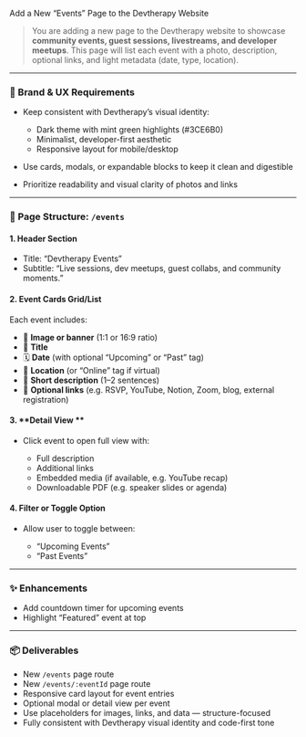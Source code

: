 Add a New “Events” Page to the Devtherapy Website

> You are adding a new page to the Devtherapy website to showcase **community events, guest sessions, livestreams, and developer meetups**.
> This page will list each event with a photo, description, optional links, and light metadata (date, type, location).

---

### 🧠 Brand & UX Requirements

- Keep consistent with Devtherapy’s visual identity:

  - Dark theme with mint green highlights (#3CE6B0)
  - Minimalist, developer-first aesthetic
  - Responsive layout for mobile/desktop

- Use cards, modals, or expandable blocks to keep it clean and digestible
- Prioritize readability and visual clarity of photos and links

---

### 🧩 Page Structure: `/events`

#### 1. **Header Section**

- Title: “Devtherapy Events”
- Subtitle: “Live sessions, dev meetups, guest collabs, and community moments.”

#### 2. **Event Cards Grid/List**

Each event includes:

- 📸 **Image or banner** (1:1 or 16:9 ratio)
- 📝 **Title**
- 🗓️ **Date** (with optional “Upcoming” or “Past” tag)
- 🧭 **Location** (or “Online” tag if virtual)
- 🧾 **Short description** (1–2 sentences)
- 🔗 **Optional links** (e.g. RSVP, YouTube, Notion, Zoom, blog, external registration)

#### 3. **Detail View **

- Click event to open full view with:

  - Full description
  - Additional links
  - Embedded media (if available, e.g. YouTube recap)
  - Downloadable PDF (e.g. speaker slides or agenda)

#### 4. **Filter or Toggle Option**

- Allow user to toggle between:

  - “Upcoming Events”
  - “Past Events”

---

### ✨ Enhancements

- Add countdown timer for upcoming events
- Highlight “Featured” event at top

---

### 📦 Deliverables

- New `/events` page route
- New `/events/:eventId` page route
- Responsive card layout for event entries
- Optional modal or detail view per event
- Use placeholders for images, links, and data — structure-focused
- Fully consistent with Devtherapy visual identity and code-first tone
